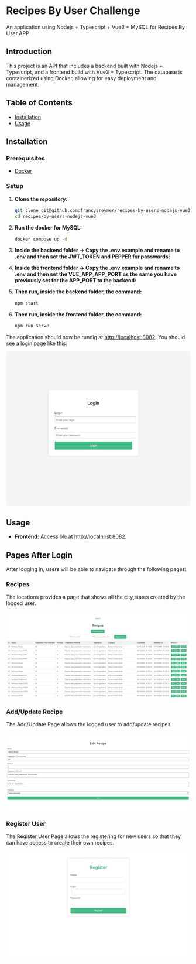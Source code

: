 # Recipes By User Challenge

An application using Nodejs + Typescript + Vue3 + MySQL for Recipes By User APP

## Introduction

This project is an API that includes a backend built with Nodejs + Typescript, and a frontend build with Vue3 + Typescript. The database is containerized using Docker, allowing for easy deployment and management. 

## Table of Contents

- [Installation](#installation)
- [Usage](#usage)

## Installation

### Prerequisites

- [Docker](https://www.docker.com/)

### Setup

1. **Clone the repository:**

    ```bash
    git clone git@github.com:francysreymer/recipes-by-users-nodejs-vue3.git
    cd recipes-by-users-nodejs-vue3
    ```

2. **Run the docker for MySQL:**

    ```bash
    docker compose up -d
    ```

2. **Inside the backend folder -> Copy the .env.example and rename to .env and then set the JWT_TOKEN and PEPPER for passwords:**

3. **Inside the frontend folder -> Copy the .env.example and rename to .env and then set the VUE_APP_APP_PORT as the same you have previously set for the APP_PORT to the backend:**

4. **Then run, inside the backend folder, the command:**

    ```bash
    npm start
    ```

7. **Then run, inside the frontend folder, the command:**

    ```bash
    npm run serve
    ```
The application should now be runnig at [http://localhost:8082](http://localhost:8082).
You should see a login page like this:

![Recipes By User Login Page](images/login.png)


## Usage

- **Frontend:** Accessible at [http://localhost:8082](http://localhost:8082).

## Pages After Login

After logging in, users will be able to navigate through the following pages:

### Recipes

The locations provides a page that shows all the city,states created by the logged user.

![Recipes](images/recipes.png)

### Add/Update Recipe

The Add/Update Page allows the logged user to add/update recipes.

![Add New Location](images/recipes-form.png)

### Register User

The Register User Page allows the registering for new users so that they can have access to create their own recipes.

![Register User](images/register-user.png)